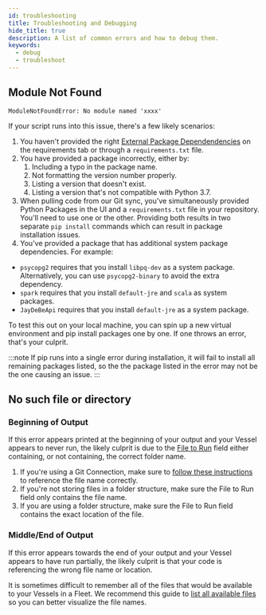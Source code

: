 ```yaml
---
id: troubleshooting
title: Troubleshooting and Debugging
hide_title: true
description: A list of common errors and how to debug them.
keywords:
  - debug
  - troubleshoot
---
```


## Module Not Found

`ModuleNotFoundError: No module named 'xxxx'`

If your script runs into this issue, there's a few likely scenarios:
1. You haven't provided the right [External Package Dependendencies](reference/packages/external-package-dependencies.md) on the requirements tab or through a `requirements.txt` file.
2. You have provided a package incorrectly, either by:
   1. Including a typo in the package name.
   2. Not formatting the version number properly.
   3. Listing a version that doesn't exist.
   4. Listing a version that's not compatible with Python 3.7.
3. When pulling code from our Git sync, you've simultaneously provided Python Packages in the UI and a `requirements.txt` file in your repository. You'll need to use one or the other. Providing both results in two separate `pip install` commands which can result in package installation issues.
4. You've provided a package that has additional system package dependencies. For example:

- `psycopg2` requires that you install `libpq-dev` as a system package. Alternatively, you can use `psycopg2-binary` to avoid the extra dependency.
- `spark` requires that you install `default-jre` and `scala` as system packages.
- `JayDeBeApi` requires that you install `default-jre` as a system package.

To test this out on your local machine, you can spin up a new virtual environment and pip install packages one by one. If one throws an error, that's your culprit.

:::note
If pip runs into a single error during installation, it will fail to install all remaining packages listed, so the the package listed in the error may not be the one causing an issue.
:::

## No such file or directory

### Beginning of Output
If this error appears printed at the beginning of your output and your Vessel appears to never run, the likely culprit is due to the [File to Run](reference/code/code-overview.md) field either containing, or not containing, the correct folder name.

1. If you're using a Git Connection, make sure to [follow these instructions](reference/code/git-connection.md#accessing-code-from-git) to reference the file name correctly.
2. If you're not storing files in a folder structure, make sure the File to Run field only contains the file name.
3. If you are using a folder structure, make sure the File to Run field contains the exact location of the file.

### Middle/End of Output
If this error appears towards the end of your output and your Vessel appears to have run partially, the likely culprit is that your code is referencing the wrong file name or location.

It is sometimes difficult to remember all of the files that would be available to your Vessels in a Fleet. We recommend this guide to [list all available files](how-tos/fleets/see-all-files.md) so you can better visualize the file names.